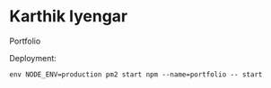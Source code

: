 # Karthik Iyengar

Portfolio

Deployment:

`env NODE_ENV=production pm2 start npm --name=portfolio -- start`